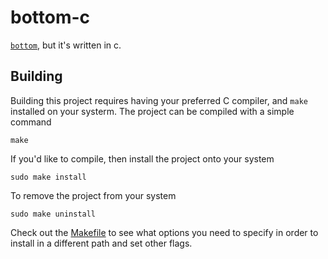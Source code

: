 # bottom-c

[`bottom`], but it's written in c.

## Building

Building this project requires having your preferred
C compiler, and `make` installed on your systerm. The
project can be compiled with a simple command

    make

If you'd like to compile, then install the project onto
your system

    sudo make install

To remove the project from your system

    sudo make uninstall

Check out the [Makefile](Makefile) to see what options you
need to specify in order to install in a different path and
set other flags.

[`bottom`]: https://github.com/bottom-software-foundation/bottom-rs
